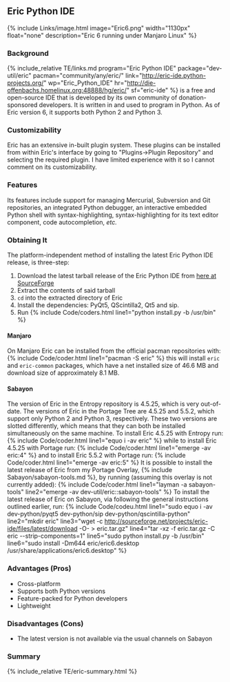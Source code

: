## Eric Python IDE
{% include Links/image.html image="Eric6.png" width="1130px" float="none" description="Eric 6 running under Manjaro Linux" %}

### Background
{% include_relative TE/links.md program="Eric Python IDE" package="dev-util/eric" pacman="community/any/eric/" link="http://eric-ide.python-projects.org/" wp="Eric_Python_IDE" hr="http://die-offenbachs.homelinux.org:48888/hg/eric/" sf="eric-ide" %} is a free and open-source IDE that is developed by its own community of donation-sponsored developers. It is written in and used to program in Python. As of Eric version 6, it supports both Python 2 and Python 3.

### Customizability
Eric has an extensive in-built plugin system. These plugins can be installed from within Eric's interface by going to "Plugins&rarr;Plugin Repository" and selecting the required plugin. I have limited experience with it so I cannot comment on its customizability.

### Features
Its features include support for managing Mercurial, Subversion and Git repositories, an integrated Python debugger, an interactive embedded Python shell with syntax-highlighting, syntax-highlighting for its text editor component, code autocompletion, *etc.*

### Obtaining It
The platform-independent method of installing the latest Eric Python IDE release, is three-step:
1. Download the latest tarball release of the Eric Python IDE from [here at SourceForge](http://sourceforge.net/projects/eric-ide/files/latest/download)
2. Extract the contents of said tarball
3. `cd` into the extracted directory of Eric
4. Install the dependencies: PyQt5, QScintilla2, Qt5 and sip.
4. Run {% include Code/coders.html line1="python install.py -b /usr/bin" %}

#### Manjaro
On Manjaro Eric can be installed from the official pacman repositories with:
{% include Code/coder.html line1="pacman -S eric" %}
this will install `eric` and `eric-common` packages, which have a net installed size of 46.6 MB and download size of approximately 8.1 MB.

#### Sabayon
The version of Eric in the Entropy repository is 4.5.25, which is very out-of-date. The versions of Eric in the Portage Tree are 4.5.25 and 5.5.2, which support only Python 2 and Python 3, respectively. These two versions are slotted differently, which means that they can both be installed simultaneously on the same machine. To install Eric 4.5.25 with Entropy run:
{% include Code/coder.html line1="equo i -av eric" %}
while to install Eric 4.5.25 with Portage run:
{% include Code/coder.html line1="emerge -av eric:4" %}
and to install Eric 5.5.2 with Portage run:
{% include Code/coder.html line1="emerge -av eric:5" %}
It is possible to install the latest release of Eric from my Portage Overlay, {% include Sabayon/sabayon-tools.md %}, by running (assuming this overlay is not currently added):
{% include Code/coder.html line1="layman -a sabayon-tools" line2="emerge -av dev-util/eric::sabayon-tools" %}
To install the latest release of Eric on Sabayon, via following the general instructions outlined earlier, run:
{% include Code/codeu.html line1="sudo equo i -av dev-python/pyqt5 dev-python/sip dev-python/qscintilla-python" line2="mkdir eric" line3="wget -c http://sourceforge.net/projects/eric-ide/files/latest/download -O- > eric.tar.gz" line4="tar -xz -f eric.tar.gz -C eric --strip-components=1" line5="sudo python install.py -b /usr/bin" line6="sudo install -Dm644 eric/eric6.desktop /usr/share/applications/eric6.desktop" %}

### Advantages (Pros)
* Cross-platform
* Supports both Python versions
* Feature-packed for Python developers
* Lightweight

### Disadvantages (Cons)
* The latest version is not available via the usual channels on Sabayon

### Summary
{% include_relative TE/eric-summary.html %}
